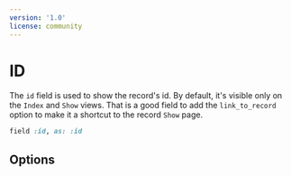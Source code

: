 ```yaml
---
version: '1.0'
license: community
---
```


# ID

The `id` field is used to show the record's id. By default, it's visible only on the `Index` and `Show` views. That is a good field to add the `link_to_record` option to make it a shortcut to the record `Show` page.

```ruby
field :id, as: :id
```

## Options

<!-- @include: ./../common/link_to_record_common.md-->

